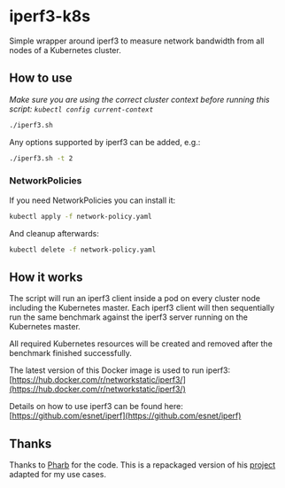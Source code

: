 # iperf3-k8s

Simple wrapper around iperf3 to measure network bandwidth from all nodes of a Kubernetes cluster.

## How to use

*Make sure you are using the correct cluster context before running this script: `kubectl config current-context`*

```sh
./iperf3.sh
```

Any options supported by iperf3 can be added, e.g.:

```sh
./iperf3.sh -t 2
```

### NetworkPolicies

If you need NetworkPolicies you can install it:

```sh
kubectl apply -f network-policy.yaml
```

And cleanup afterwards:

```sh
kubectl delete -f network-policy.yaml
```

## How it works

The script will run an iperf3 client inside a pod on every cluster node including the Kubernetes master.
Each iperf3 client will then sequentially run the same benchmark against the iperf3 server running on the Kubernetes master.

All required Kubernetes resources will be created and removed after the benchmark finished successfully.

The latest version of this Docker image is used to run iperf3:
[https://hub.docker.com/r/networkstatic/iperf3/](https://hub.docker.com/r/networkstatic/iperf3/)

Details on how to use iperf3 can be found here:
[https://github.com/esnet/iperf](https://github.com/esnet/iperf)

## Thanks

Thanks to [Pharb](https://github.com/Pharb) for the code. This is a repackaged version of his [project](https://github.com/Pharb/kubernetes-iperf3) adapted for my use cases.
